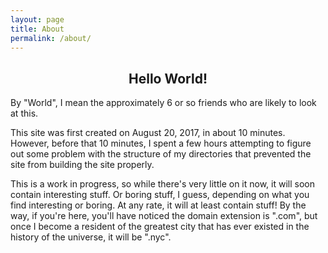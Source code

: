 ```yaml
---
layout: page
title: About
permalink: /about/
---
```



## <center> Hello World! </center>

By "World", I mean the approximately 6 or so friends who are likely to look at this.

This site was first created on August 20, 2017, in about 10 minutes.  However, before that 10 minutes, I spent a few hours attempting to figure out some problem with the structure of my directories that prevented the site from building the site properly.

This is a work in progress, so while there's very little on it now, it will soon contain interesting stuff. Or boring stuff, I guess, depending on what you find interesting or boring. At any rate, it will at least contain stuff! By the way, if you're here, you'll have noticed the domain extension is ".com", but once I become a resident of the greatest city that has ever existed in the history of the universe, it will be ".nyc".
